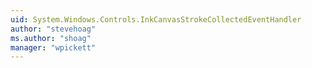 ```yaml
---
uid: System.Windows.Controls.InkCanvasStrokeCollectedEventHandler
author: "stevehoag"
ms.author: "shoag"
manager: "wpickett"
---
```

